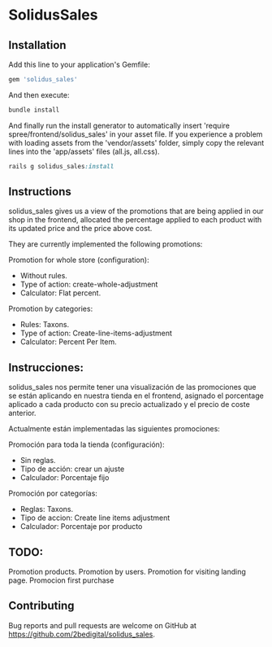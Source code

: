 SolidusSales
=============

## Installation

Add this line to your application's Gemfile:

```ruby
gem 'solidus_sales'
```

And then execute:

```ruby
bundle install
```


And finally run the install generator to automatically insert 'require spree/frontend/solidus_sales' in your asset file. If you experience a problem with loading assets from the 'vendor/assets' folder, simply copy the relevant lines into the 'app/assets' files (all.js, all.css).

```ruby
rails g solidus_sales:install
```

## Instructions

solidus_sales gives us a view of the promotions that are being applied in our shop in the frontend, allocated the percentage applied to each product with its updated price and the price above cost.

They are currently implemented the following promotions:
 
Promotion for whole store (configuration):
- Without rules.
- Type of action: create-whole-adjustment
- Calculator: Flat percent. 

Promotion by categories:
- Rules: Taxons.
- Type of action: Create-line-items-adjustment
- Calculator: Percent Per Item.

## Instrucciones:

solidus_sales nos permite tener una visualización de las promociones que se están aplicando en nuestra tienda en el frontend, asignado el porcentage aplicado a cada producto con su precio actualizado y el precio de coste anterior. 

Actualmente están implementadas las siguientes promociones:
 
Promoción para toda la tienda (configuración):
- Sin reglas.
- Tipo de acción: crear un ajuste
- Calculador: Porcentaje fijo

Promoción por categorías:
- Reglas: Taxons.
- Tipo de accion: Create line items adjustment
- Calculador: Porcentaje por producto

## TODO:

Promotion products.
Promotion by users.
Promotion for visiting landing page.
Promocion first purchase

## Contributing

Bug reports and pull requests are welcome on GitHub at https://github.com/2bedigital/solidus_sales.

